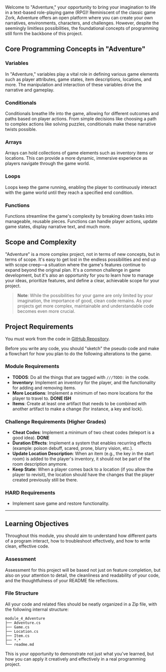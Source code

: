 Welcome to "Adventure," your opportunity to bring your imagination to life in a text-based role-playing game (RPG)! Reminiscent of the classic game Zork, Adventure offers an open platform where you can create your own narratives, environments, characters, and challenges. However, despite the seemingly limitless possibilities, the foundational concepts of programming still form the backbone of this project.

## Core Programming Concepts in "Adventure"

### Variables

In "Adventure," variables play a vital role in defining various game elements such as player attributes, game states, item descriptions, locations, and more. The manipulation and interaction of these variables drive the narrative and gameplay.

### Conditionals

Conditionals breathe life into the game, allowing for different outcomes and paths based on player actions. From simple decisions like choosing a path to complex actions like solving puzzles, conditionals make these narrative twists possible.

### Arrays

Arrays can hold collections of game elements such as inventory items or locations. This can provide a more dynamic, immersive experience as players navigate through the game world.

### Loops

Loops keep the game running, enabling the player to continuously interact with the game world until they reach a specified end condition.

### Functions

Functions streamline the game's complexity by breaking down tasks into manageable, reusable pieces. Functions can handle player actions, update game states, display narrative text, and much more.

## Scope and Complexity

"Adventure" is a more complex project, not in terms of new concepts, but in terms of scope. It's easy to get lost in the endless possibilities and end up with scope creep—a situation where the game's features continue to expand beyond the original plan. It's a common challenge in game development, but it's also an opportunity for you to learn how to manage your ideas, prioritize features, and define a clear, achievable scope for your project.

> **Note**: While the possibilities for your game are only limited by your imagination, the importance of good, clean code remains. As your projects get more complex, maintainable and understandable code becomes even more crucial.

## Project Requirements

You must work from the code in [GitHub Repository](https://github.com/CodeCraftCurriculum-I/module_4_adventure).

Before you write any code, you should "sketch" the pseudo code and make a flowchart for how you plan to do the following alterations to the game.

### Module Requirements

- **TODOS**: Do all the things that are tagged with `///TODO:` in the code.
- **Inventory**: Implement an inventory for the player, and the functionality for adding and removing items.
- **More Locations**: Implement a minimum of two more locations for the player to travel to. **DONE ISH**
- **Items**: Create at least one artifact that needs to be combined with another artifact to make a change (for instance, a key and lock).

### Challenge Requirements (Higher Grades)

- **Cheat Codes**: Implement a minimum of two cheat codes (teleport is a good idea). **DONE**
- **Duration Effects**: Implement a system that enables recurring effects (example: poison debuff, scared, prone, blurry vision, etc.).
- **Update Location Description**: When an item (e.g., the key in the start room) is added to the player's inventory, it should not be part of the room description anymore.
- **Keep State**: When a player comes back to a location (if you allow the player to revisit), the location should have the changes that the player created previously still be there.

### HARD Requirements

- Implement save game and restore functionality.

---

## Learning Objectives

Throughout this module, you should aim to understand how different parts of a program interact, how to troubleshoot effectively, and how to write clean, effective code.

### Assessment

Assessment for this project will be based not just on feature completion, but also on your attention to detail, the cleanliness and readability of your code, and the thoughtfulness of your README file reflections.

### File Structure

All your code and related files should be neatly organized in a Zip file, with the following internal structure:

```
module_4_Adventure
├── Adventure.cs
├── Game.cs
├── Location.cs
├── Item.cs
├── *.*
└── readme.md
```

This is your opportunity to demonstrate not just what you've learned, but how you can apply it creatively and effectively in a real programming project.
